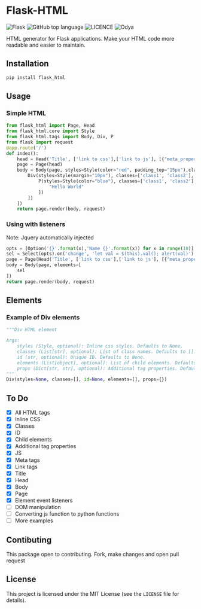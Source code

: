 # Flask-HTML
![Flask](https://img.shields.io/static/v1?label=under&message=Development&color=yellow&logo=flask)
![GitHub top language](https://img.shields.io/github/languages/top/Odya-LLC/flask_html)
![LICENCE](https://img.shields.io/github/license/Odya-LLC/flask_html)
![Odya](https://img.shields.io/static/v1?label=Developed_by&message=Odya&color=green&logo=python)



HTML generator for Flask applications. Make your HTML code more readable and easier to maintain.
## Installation
```bash
pip install flask_html
```

## Usage

### Simple HTML

```python
from flask_html import Page, Head
from flask_html.core import Style
from flask_html.tags import Body, Div, P
from flask import request
@app.route('/')
def index():
    head = Head('Title', ['link to css'],['link to js'], [{"meta_property": "value"}])
    page = Page(head)
    body = Body(page, styles=Style(color="red", padding_top="15px"),classes=['class1', 'class2'], id='body_id',elements=[
        Div(styles=Style(margin="10px"), classes=['class1', 'class2'], id='div_id', elements=[
            P(styles=Style(color="blue"), classes=['class1', 'class2'], id='p_id', elements=[
                "Hello World"
            ])
        ])
    ])
    return page.render(body, request)
```

### Using with listeners

Note: Jquery automatically injected

```python
opts = [Option('{}'.format(x),'Name {}'.format(x)) for x in range(10)]
sel = Select(opts).on('change', 'let val = $(this).val(); alert(val)')
page = Page(Head('Title', ['link to css'],['link to js'], [{"meta_property": "value"}]))
body = Body(page, elements=[
    sel
])
return page.render(body, request)
```

## Elements

### Example of Div elements
```python
"""Div HTML element

Args:
    styles (Style, optional): Inline css styles. Defaults to None.
    classes (List[str], optional): List of class names. Defaults to [].
    id (str, optional): Unique ID. Defaults to None.
    elements (List[object], optional): List of child elements. Defaults to [].
    props (Dict[str, str], optional): Additional tag properties. Defaults to {}.
"""
Div(styles=None, classes=[], id=None, elements=[], props={})
```
## To Do

 - [x] All HTML tags
 - [x] Inline CSS
 - [x] Classes
 - [x] ID
 - [x] Child elements
 - [x] Additional tag properties
 - [x] JS
 - [x] Meta tags
 - [x] Link tags
 - [x] Title
 - [x] Head
 - [x] Body
 - [x] Page
 - [x] Element event listeners
 - [ ] DOM manipulation
 - [ ] Converting js function to python functions
 - [ ] More examples

## Contibuting

This package open to contributing. Fork, make changes and open pull request

## License
This project is licensed under the MIT License (see the `LICENSE` file for details).